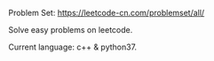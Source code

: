 Problem Set: https://leetcode-cn.com/problemset/all/

Solve easy problems on leetcode.

Current language: c++ & python37.
